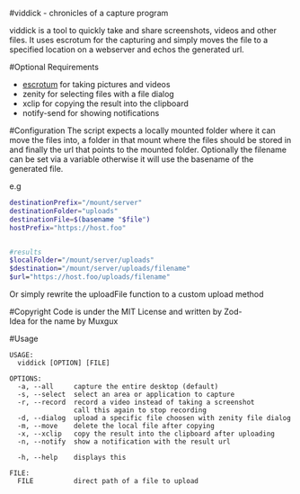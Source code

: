 #viddick - chronicles of a capture program

viddick is a tool to quickly take and share screenshots, videos
and other files. It uses escrotum for the capturing and simply
moves the file to a specified location on a webserver and echos
the generated url.

#Optional Requirements
* [escrotum](https://github.com/Zod-/escrotum) for taking pictures and videos
* zenity for selecting files with a file dialog
* xclip for copying the result into the clipboard
* notify-send for showing notifications

#Configuration
The script expects a locally mounted folder where it can move the files into,
a folder in that mount where the files should be stored in and finally the url
that points to the mounted folder. Optionally the filename can be set via a
variable otherwise it will use the basename of the generated file.

e.g
```bash
destinationPrefix="/mount/server"
destinationFolder="uploads"
destinationFile=$(basename "$file")
hostPrefix="https://host.foo"


#results
$localFolder="/mount/server/uploads"
$destination="/mount/server/uploads/filename"
$url="https://host.foo/uploads/filename"
```

Or simply rewrite the uploadFile function to a custom upload method

#Copyright
Code is under the MIT License and written by Zod-<br>
Idea for the name by Muxgux

#Usage
```
USAGE:
  viddick [OPTION] [FILE]

OPTIONS:
  -a, --all     capture the entire desktop (default)
  -s, --select  select an area or application to capture
  -r, --record  record a video instead of taking a screenshot
                call this again to stop recording
  -d, --dialog  upload a specific file choosen with zenity file dialog
  -m, --move    delete the local file after copying
  -x, --xclip   copy the result into the clipboard after uploading
  -n, --notify  show a notification with the result url

  -h, --help    displays this

FILE:
  FILE          direct path of a file to upload
```
